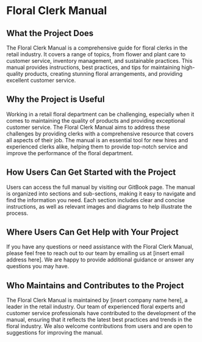 # Floral Clerk Manual

## What the Project Does

The Floral Clerk Manual is a comprehensive guide for floral clerks in the retail industry. It covers a range of topics, from flower and plant care to customer service, inventory management, and sustainable practices. This manual provides instructions, best practices, and tips for maintaining high-quality products, creating stunning floral arrangements, and providing excellent customer service.

## Why the Project is Useful

Working in a retail floral department can be challenging, especially when it comes to maintaining the quality of products and providing exceptional customer service. The Floral Clerk Manual aims to address these challenges by providing clerks with a comprehensive resource that covers all aspects of their job. The manual is an essential tool for new hires and experienced clerks alike, helping them to provide top-notch service and improve the performance of the floral department.

## How Users Can Get Started with the Project

Users can access the full manual by visiting our GitBook page. The manual is organized into sections and sub-sections, making it easy to navigate and find the information you need. Each section includes clear and concise instructions, as well as relevant images and diagrams to help illustrate the process.

## Where Users Can Get Help with Your Project

If you have any questions or need assistance with the Floral Clerk Manual, please feel free to reach out to our team by emailing us at [insert email address here]. We are happy to provide additional guidance or answer any questions you may have.

## Who Maintains and Contributes to the Project

The Floral Clerk Manual is maintained by [insert company name here], a leader in the retail industry. Our team of experienced floral experts and customer service professionals have contributed to the development of the manual, ensuring that it reflects the latest best practices and trends in the floral industry. We also welcome contributions from users and are open to suggestions for improving the manual.
